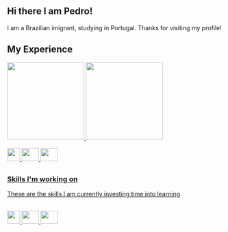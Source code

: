## Hi there I am Pedro! 
I am a Brazilian imigrant, studying in Portugal. Thanks for visiting my profile!

## My Experience
<div>
  <a href = https://github.com/Pedroamurta />
  <picture>
    <source 
      srcset="https://github-readme-stats.vercel.app/api?username=Pedroamurta&show_icons=true&include_all_commits=true&theme=dark"
      media="(prefers-color-scheme: dark)"
  />
    <source
      srcset = "https://github-readme-stats.vercel.app/api?username=Pedroamurta&show_icons=true&include_all_commits=true"
      media = "(prefers-color-scheme: light), (prefers-color-scheme: no-preference)"
    />
    <img height = 180em src = "https://github-readme-stats.vercel.app/api?username=Pedroamurta&show_icons=true&include_all_commits=true&theme=dark"  />
  </picture>

  <picture>
    <source 
      srcset="https://github-readme-stats.vercel.app/api/top-langs/?username=Pedroamurta&theme=dark"
      media="(prefers-color-scheme: dark)"
  />
    <source
      srcset = "https://github-readme-stats.vercel.app/api/top-langs/?username=Pedroamurta"
      media = "(prefers-color-scheme: light), (prefers-color-scheme: no-preference)"
    />
    <img height = 180em src = https://github-readme-stats.vercel.app/api/top-langs/?username=Pedroamurta  />
  </picture>
</div>

<div display: inline_block> <br>
  <img aling="center" height="30" width="30" src="https://cdn.jsdelivr.net/gh/devicons/devicon@latest/icons/python/python-original.svg" />
  <img aling="center" height="30" width="40" src="https://cdn.jsdelivr.net/gh/devicons/devicon@latest/icons/html5/html5-original.svg" />
  <img aling="center" height="30" width="40" src="https://cdn.jsdelivr.net/gh/devicons/devicon@latest/icons/css3/css3-original.svg" />  
</div>

##

### Skills I'm working on
These are the skills I am currently investing time into learning
<div display: inline_block> <br>
  <img aling="center" height="30" width="30" src="https://cdn.jsdelivr.net/gh/devicons/devicon@latest/icons/cplusplus/cplusplus-original.svg" />
  <img aling="center" height="30" width="40" src="https://cdn.jsdelivr.net/gh/devicons/devicon@latest/icons/bootstrap/bootstrap-original.svg" />
  <img aling="center" height="30" width="40" src="https://cdn.jsdelivr.net/gh/devicons/devicon@latest/icons/javascript/javascript-original.svg" /> 
</div>


